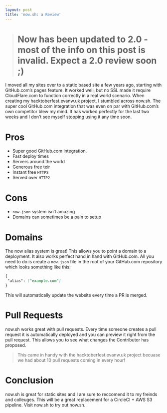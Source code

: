 ```yaml
---
layout: post
title: 'now.sh: a Review'
---
```

>  # Now has been updated to 2.0 - most of the info on this post is invalid. Expect a 2.0 review soon ;)

I moved all my sites over to a static based site a few years ago, starting with GitHub.com’s pages feature. It worked well, but no SSL made it require CloudFlare.com to function correctly in a real world scenario. When creating my hacktoberfest.evanw.uk project, I stumbled across now.sh. The super cool GitHub.com integration that was even on par with GitHub.com’s own competitor blew my mind. It has worked perfectly for the last two weeks and I don’t see myself stopping using it any time soon.

# Pros

* Super good GitHub.com integration.
* Fast deploy times
* Servers around the world
* Generous free teir
* Instant free `HTTPS`
* Served over `HTTP2`

# Cons

* `now.json` system isn’t amazing
* Domains can sometimes be a pain to setup

# Domains

The now alias system is great! This allows you to point a domain to a deployment. It also works perfect hand in hand with GitHub.com. All you need to do is create a `now.json` file in the root of your GitHub.com repository which looks something like this:

```markdown
{
 "alias": ["example.com"]
}
```

This will automatically update the website every time a PR is merged.

# Pull Requests

now.sh works great with pull requests. Every time someone creates a pull request it is automatically deployed and you can preview it right from the pull request. This allows you to see what changes the Contributor has proposed.

> This came in handy with the hacktoberfest.evanw.uk project becuase we had about 10 pull requests coming in every hour!

# Conclusion

now.sh is great for static sites and I am sure to reccomend it to my freinds and colleuges. This will be a great replacement for a CircleCI + AWS S3 pipeline. Visit now.sh to try out now.sh.
